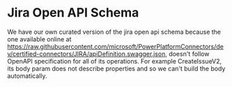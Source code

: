 # Jira Open API Schema
We have our own curated version of the jira open api schema because the one available online 
at https://raw.githubusercontent.com/microsoft/PowerPlatformConnectors/dev/certified-connectors/JIRA/apiDefinition.swagger.json, 
doesn't follow OpenAPI specification for all of its operations. For example CreateIssueV2, its body param does not describe properties 
and so we can't build the body automatically.